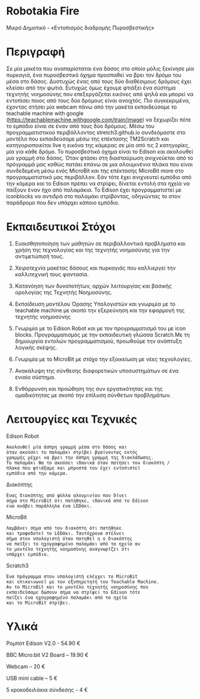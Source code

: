 # Robotakia Fire
 Μικρό Δημοτικό - «Εντοπισμός διαδρομής Πυροσβεστικής» 

# Περιγραφή
Σε μία μακέτα που αναπαρίσταται ένα δάσος στο οποίο μόλις ξεκίνησε μία πυρκαγιά, ένα πυροσβεστικό όχημα προσπαθεί να βρει τον δρόμο του μέσα στο δάσος. Δυστυχώς ένας από τους δύο διαθέσιμους δρόμους  έχει κλείσει από την φωτιά. Ευτυχώς όμως έχουμε φτιάξει ένα σύστημα τεχνητής νοημοσύνης που επεξεργάζεται εικόνες από ψηλά και μπορεί να εντοπίσει ποιος από τους δύο δρόμους είναι ανοιχτός. Πιο συγκεκριμένα, έχοντας στήσει μία webcam πάνω από την μακέτα εκπαιδεύσαμε το teachable machine with google (https://teachablemachine.withgoogle.com/train/image) να ξεχωρίζει πότε το εμπόδιο είναι σε έναν από τους δύο δρόμους. Μέσω του προγραμματιστικού περιβάλλοντος stretch3.github.io συνδεόμαστε στο μοντέλο που εκπαιδεύσαμε μέσω της επέκτασης TM2Scratch και κατηγοριοποιείται live η εικόνα της κάμερας σε μία από τις 2 κατηγορίες, μία για κάθε δρόμο. Το πυροσβεστικό όχημα είναι το Edison και ακολουθεί μια γραμμή στο δάσος. Όταν φτάσει στη διασταύρωση ανιχνεύεται από το πρόγραμμά μας καθώς πατάει επάνω σε μια αλουμινένια πλάκα που είναι συνδεδεμένη μέσω ενός MicroBit και της επέκτασης MicroBit more στο προγραμματιστικό μας περιβάλλον. Εάν τότε έχει ανιχνευτεί εμπόδιο από την κάμερα και το Edison  πρέπει να στρίψει, δίνεται εντολή στα ηχεία να παίξουν έναν ήχο από παλαμάκια. Το Edison έχει προγραμματιστεί με iconblocks να αντιδρά στο παλαμάκι στρίβοντας, οδηγώντας το στον παράδρομο που δεν υπάρχει κάποιο εμπόδιο. 

# Εκπαιδευτικοί Στόχοι
1. Ευαισθητοποίηση των μαθητών σε περιβαλλοντικά προβλήματα και χρήση της τεχνολογίας και της τεχνητής νοημοσύνης για την αντιμετώπισή τους. 

2. Χειροτεχνία μακέτας δάσους και πυρκαγιάς που καλλιεργεί την καλλιτεχνική τους φαντασία. 

3. Κατανόηση των δυνατοτήτων, αρχών λειτουργίας και βασικής ορολογίας της Τεχνητής Νοημοσύνης. 

4. Εκπαίδευση μοντέλου Όρασης Υπολογιστών και γνωριμία με το teachable machine με σκοπό την εξερεύνηση και την εφαρμογή της τεχνητής νοημοσύνης 

5. Γνωριμία με το Edison Robot και με τον προγραμματισμό του με icon blocks. Προγραμματισμός με την εκπαιδευτική γλώσσα Scratch.Με τη δημιουργία εντολών προγραμματισμού, προωθούμε την ανάπτυξη λογικής σκέψης. 

6. Γνωριμία με το MicroBit με στόχο την εξοικείωση με νέες τεχνολογίες. 

7. Ανακάλυψη της  σύνθεσης διαφορετικών υποσυστημάτων σε ένα ενιαίο σύστημα. 

8. Ενθάρρυνση και προώθηση της συν εργατικότητας και της ομαδικότητας με σκοπό την επίλυση σύνθετων προβλημάτων. 

# Λειτουργίες και Τεχνικές
Edison Robot

	Ακολουθεί μία άσπρη γραμμή μέσα στο δάσος και 
	όταν ακούσει το παλαμάκι στρίβει βγαίνοντας εκτός 
	γραμμής μέχρι να βρει την άσπρη γραμμή της διακλάδωσης.
	Το παλαμάκι θα το ακούσει ιδανικά όταν πατήσει τον διακόπτη / 
	πλακα που φτιάξαμε και μπροστά του έχει εντοπιστεί 
	εμπόδιο από την κάμερα.

Διακόπτης

	Ένας διακόπτης από φύλλα αλουμινίου που δίνει 
	σήμα στο MicroBit ότι πατήθηκε, ιδανικά από το Edison 
	ενώ ανάβει παράλληλα ένα LEDάκι. 

MicroBit

	Λαμβάνει σήμα από τον διακόπτη ότι πατήθηκε 
	και τροφοδοτεί το LEDάκι. Ταυτόχρονα στέλνει 
	σήμα στον υπολογιστή όταν πατηθεί η ο διακόπτης 
	να παίξει το ηχογραφημένο παλαμάκι από τα ηχεία αν 
	το μοντέλο τεχνητής νοημοσύνης αναγνωρίζει ότι 
	υπάρχει εμπόδιο.

Scratch3

	Ένα πρόγραμμα στον υπολογιστή ελέγχει το MicroBit 
	και επικοινωνεί με τον εξυπηρετητή του Teachable Machine. 
	Αν το MicroBit και το μοντέλο τεχνητής νοημοσύνης που 
	εκπαιδεύσαμε δώσουν σήμα να στρίψει το Edison τότε 
	παίζει ένα ηχογραφημένο παλαμάκι από τα ηχεία 
	και το MicroBit στρίβει.

# Υλικά 
Ρομπότ Edison V2.0 - 54.90 € 

BBC Micro:bit V2 Board – 19.90 €

Webcam – 20 € 

USB mini cable – 5 €  

5 κροκοδειλάκια σύνδεσης - 4 €